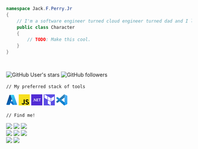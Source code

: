 ```csharp
namespace Jack.F.Perry.Jr
{  
    // I'm a software engineer turned cloud engineer turned dad and I like Final Fantasy.
    public class Character
    {  
        // TODO: Make this cool.
    }  
}
```
<br/>

![GitHub User's stars](https://img.shields.io/github/stars/jackfperryjr?style=social)
![GitHub followers](https://img.shields.io/github/followers/jackfperryjr?style=social)
<br/>

`// My preferred stack of tools`  

![](/assets/azure.png)
![](/assets/js.png)
![](/assets/net.png)
![](/assets/terraform.png)
![](/assets/vscode.png)

`// Find me!`  

![](https://img.shields.io/badge/dragonrealms-ask!-white)
![](https://img.shields.io/badge/twitter-jackfperryjr-informational)
![](https://img.shields.io/badge/instagram-jackfperryjr-orange)  
![](https://img.shields.io/badge/steam-jackfperryjr-%23203354)
![](https://img.shields.io/badge/discord-jackfperryjr%235508-blueviolet)
![](https://img.shields.io/badge/linkedin-jackfperryjr-informational)  
![](https://img.shields.io/badge/gmail-jackfperryjr-red)
![](https://img.shields.io/badge/zoom-jackfperryjr-blue)

<br/>  

## 
